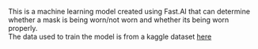 This is a machine learning model created using Fast.AI that can determine whether a mask is being worn/not worn and whether its being worn properly.  
The data used to train the model is from a kaggle dataset [here](https://www.kaggle.com/vinaykudari/facemask)  
